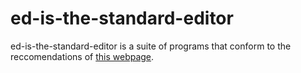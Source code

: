# ed-is-the-standard-editor

ed-is-the-standard-editor is a suite of programs that conform to the
reccomendations of [this webpage](https://www.gnu.org/fun/jokes/ed-msg.html).
